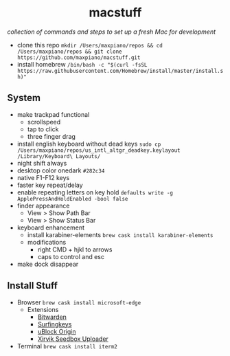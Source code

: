 <h1 align='center'>macstuff</h1>

*collection of commands and steps to set up a fresh Mac for development*

* clone this repo
  ```mkdir /Users/maxpiano/repos && cd /Users/maxpiano/repos && git clone https://github.com/maxpiano/macstuff.git```
* install homebrew
  ```/bin/bash -c "$(curl -fsSL https://raw.githubusercontent.com/Homebrew/install/master/install.sh)"```

## System
* make trackpad functional
  * scrollspeed
  * tap to click
  * three finger drag
* install english keyboard without dead keys
  ```sudo cp /Users/maxpiano/repos/us_intl_altgr_deadkey.keylayout /Library/Keyboard\ Layouts/```
* night shift always
* desktop color onedark ```#282c34```
* native F1-F12 keys
* faster key repeat/delay
* enable repeating letters on key hold
  ```defaults write -g ApplePressAndHoldEnabled -bool false```
* finder appearance
  * View > Show Path Bar
  * View > Show Status Bar
* keyboard enhancement
  * install karabiner-elements
  ```brew cask install karabiner-elements```
  * modifications
    * right CMD + hjkl to arrows
    * caps to control and esc
* make dock disappear

## Install Stuff
* Browser
  ```brew cask install microsoft-edge```
  * Extensions
    * [Bitwarden](https://chrome.google.com/webstore/detail/bitwarden-free-password-m/nngceckbapebfimnlniiiahkandclblb)
    * [Surfingkeys](https://chrome.google.com/webstore/detail/surfingkeys/gfbliohnnapiefjpjlpjnehglfpaknnc)
    * [uBlock Origin](https://chrome.google.com/webstore/detail/ublock-origin/cjpalhdlnbpafiamejdnhcphjbkeiagm)
    * [Xirvik Seedbox Uploader](https://chrome.google.com/webstore/detail/xirvik-torrent-to-seedbox/gljdkkichjgocpdmiaachhlfccddcjgb)
* Terminal
  ```brew cask install iterm2```
  

